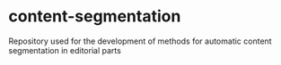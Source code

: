 # content-segmentation
Repository used for the development of methods for automatic content segmentation in editorial parts
